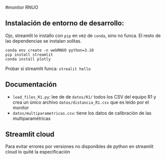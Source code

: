 #monitor RNUO

## Instalación de entorno de desarrollo:

Ojo, streamlit lo installo con `pip` en vez de `conda`, sino no funca. El resto de las dependencias se instalan solitas. 

```
conda env create -n webRNUO python=3.10
pip install streamlit
conda install plotly
```

Probar si streamlit funca: `strealit hello`

## Documentación

- `load_files_R1.py`: lee de de `datos/R1/` todos los CSV del equipo R1 y crea un único archivo `datos/distancia_R1.csv` que es leído por el monitor
- `datos/multiparametricas.csv`: tiene los datos de calibración de las multiparamétricas

## Streamlit cloud

Para evitar errores por versiones no disponibles de python en streamlit cloud lo quité la especificación
